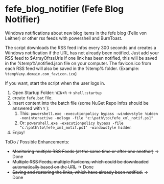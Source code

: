 # fefe_blog_notifier (Fefe Blog Notifier)
Windows notifications about new blog items in the fefe blog (Felix von Leitner) or other rss feeds with powershell and BurnToast.

The script downloads the RSS feed infos every 300 seconds and creates a Windows notification if the URL has not already been notified.
Just add your RSS feed to $ArrayOfrssUrls
If one link has been notified, this will be saved in the %temp%\notified.json file on your computer.
The favicon.ico from each RSS feed will also be saved in the %temp% folder. (Example: `%temp%\my.domain.com_favicon.ico`)

If you want, start the script when the user logs in.

1. Open Startup Folder: `WIN+R` -> `shell:startup`
2. create `fefe.bat` file.
3. Insert content into the batch file (some NuGet Repo Infos should be answered with `Y` ): 
   1. This: `powershell.exe -executionpolicy bypass -windowstyle hidden -noninteractive -nologo -file "c:\path\to\fefe_xml_notif.ps1"`
   2. Or: `powershell.exe -executionpolicy bypass -file "c:\path\to\fefe_xml_notif.ps1" -windowstyle hidden`
4. Enjoy!

ToDo / Possible Enhancements:
- ~~Monitoring multiple RSS Feeds (at the same time or after one another)~~ -> Done
- ~~Multiple RSS Feeds, multiple FavIcons, which could be downloaded automatically based on the URL~~ -> Done
- ~~Saving and restoring the links, which have already been notified.~~ -> Done